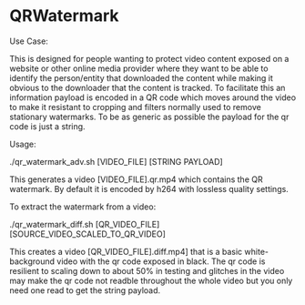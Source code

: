 # QRWatermark

Use Case:

This is designed for people wanting to protect video content exposed on a website or other online media provider where they want to be able to identify the person/entity that downloaded the content while making it obvious to the downloader that the content is tracked. To facilitate this an information payload is encoded in a QR code which moves around the video to make it resistant to cropping and filters normally used to remove stationary watermarks. To be as generic as possible the payload for the qr code is just a string.

Usage:

./qr_watermark_adv.sh [VIDEO_FILE] [STRING PAYLOAD]

This generates a video [VIDEO_FILE].qr.mp4 which contains the QR watermark. By default it is encoded by h264 with lossless quality settings.

To extract the watermark from a video:

./qr_watermark_diff.sh [QR_VIDEO_FILE] [SOURCE_VIDEO_SCALED_TO_QR_VIDEO]

This creates a video [QR_VIDEO_FILE].diff.mp4] that is a basic white-background video with the qr code exposed in black. The qr code is resilient to scaling down to about 50% in testing and glitches in the video may make the qr code not readble throughout the whole video but you only need one read to get the string payload.
